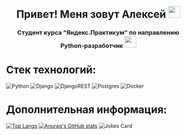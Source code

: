 <h1 align="center">Привет! Меня зовут Алексей</a> 
<img src="https://github.com/blackcater/blackcater/raw/main/images/Hi.gif" height="32"/></h1>
<h3 align="center">Студент курса "Яндекс.Практикум" по направлению Python-разработчик</a> 
<img src="https://github.com/gilbarbara/logos/blob/master/logos/python.svg" height="32"/></h3>

# Стек технологий:
![Python](https://img.shields.io/badge/python-3670A0?style=for-the-badge&logo=python&logoColor=ffdd54)
![Django](https://img.shields.io/badge/django-%23092E20.svg?style=for-the-badge&logo=django&logoColor=white)
![DjangoREST](https://img.shields.io/badge/DJANGO-REST-ff1709?style=for-the-badge&logo=django&logoColor=white&color=ff1709&labelColor=gray)
![Postgres](https://img.shields.io/badge/postgres-%23316192.svg?style=for-the-badge&logo=postgresql&logoColor=white)
![Docker](https://img.shields.io/badge/docker-%230db7ed.svg?style=for-the-badge&logo=docker&logoColor=white)

# Дополнительная информация:
[![Top Langs](https://github-readme-stats.vercel.app/api/top-langs/?username=Lancelot-knight&layout=compact&theme=tokyonight&show_icons=true)](https://github.com/Lancelot-knight/github-readme-stats)
[![Anurag's GitHub stats](https://github-readme-stats.vercel.app/api?username=Lancelot-knight&theme=tokyonight&show_icons=true)](https://github.com/Lancelot-knight/github-readme-stats)
![Jokes Card](https://readme-jokes.vercel.app/api)
